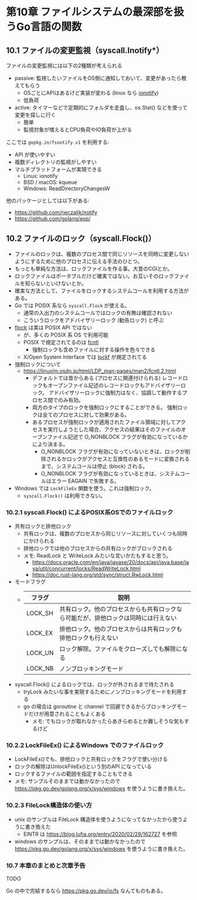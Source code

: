 # 第10章 ファイルシステムの最深部を扱うGo言語の関数

## 10.1 ファイルの変更監視（syscall.Inotify*）

ファイルの変更監視には以下の2種類が考えられる

- passive: 監視したいファイルをOS側に通知しておいて、変更があったら教えてもらう
  - OSごとにAPIはあるけど実装が変わる (linux なら [ionotify](https://linuxjm.osdn.jp/html/LDP_man-pages/man7/inotify.7.html))
  - 低負荷
- active: タイマーなどで定期的にフォルダを走査し、os.Stat() などを使って変更を探しに行く
  - 簡単
  - 監視対象が増えるとCPU負荷やIO負荷が上がる

ここでは `gopkg.in/fsnotify.v1` を利用する:
- API が使いやすい
- 複数ディレクトリの監視がしやすい
- マルチプラットフォームが実現できる
  - Linux: ionotify
  - BSD / macOS: kqueue
  - Windows: ReadDirectoryChangesW

他のパッケージとしては以下がある:
- https://github.com/rjeczalik/notify
- https://github.com/golang/exp/

## 10.2 ファイルのロック（syscall.Flock()）

- ファイルのロックは、複数のプロセス間で同じリソースを同時に変更しないようにするために他のプロセスに伝える手法のひとつ。
- もっとも単純な方法は、ロックファイルを作る事。大昔のCGIとか。
- ロックファイルはポータブルだけど確実ではない。お互いそのロックファイルを知らないといけないとか。
- 確実な方法として、ファイルをロックするシステムコールを利用する方法がある。
- Go では POSIX 系なら `syscall.Flock` が使える。
  - 通常の入出力のシステムコールではロックの有無は確認されない
  - こういうロックをアドバイザリーロック (勧告ロック) と呼ぶ
- [flock](https://linuxjm.osdn.jp/html/LDP_man-pages/man2/flock.2.html) は実は POSIX API ではない
  - が、多くの POSIX 系 OS で利用可能
  - POSIX で規定されてるのは [fcntl](https://linuxjm.osdn.jp/html/LDP_man-pages/man2/fcntl.2.html)
    - 強制ロックも含めファイルに対する操作を色々できる
  - X/Open System Interface では [lockf](https://linuxjm.osdn.jp/html/LDP_man-pages/man3/lockf.3.html) が規定されてる
- 強制ロックについて
  - https://linuxjm.osdn.jp/html/LDP_man-pages/man2/fcntl.2.html
    - デフォルトでは昔からある (プロセスに関連付けられる) レコードロックもオープンファイル記述のレコードロックもアドバイザリーロック。 アドバイザリーロックに強制力はなく、協調して動作するプロセス間でのみ有効。
    - 両方のタイプのロックを強制ロックにすることができる。 強制ロックは全てのプロセスに対して効果がある。 
    - あるプロセスが強制ロックが適用されたファイル領域に対してアクセスを実行しようとした場合、アクセスの結果はそのファイルのオープンファイル記述で O_NONBLOCK フラグが有効になっているかにより決まる。
      - O_NONBLOCK フラグが有効になっていないときは、ロックが削除されるかロックがアクセスと互換性のあるモードに変換されるまで、システムコールは停止 (block) される。 
      - O_NONBLOCK フラグが有効になっているときは、システムコールはエラー EAGAIN で失敗する。
- Windows では `LockFileEx` 関数を使う。これは強制ロック。
  - `syscall.Flock()` は利用できない。

### 10.2.1 syscall.Flock() によるPOSIX系OSでのファイルロック

- 共有ロックと排他ロック
  - 共有ロックは、複数のプロセスから同じリソースに対していくつも同時にかけられる
  - 排他ロックでは他のプロセスからの共有ロックがブロックされる
  - メモ: ReadLock と WriteLock みたいな言いかたもすると思う。
    - https://docs.oracle.com/en/java/javase/20/docs/api/java.base/java/util/concurrent/locks/ReadWriteLock.html
    - https://doc.rust-lang.org/std/sync/struct.RwLock.html
- モードフラグ
  - | フラグ  | 説明                                                                               |
    |---------|------------------------------------------------------------------------------------|
    | LOCK_SH | 共有ロック。他のプロセスからも共有ロックなら可能だが、排他ロックは同時には行えない |
    | LOCK_EX | 排他ロック。他のプロセスからは共有ロックも排他ロックも行えない                     |
    | LOCK_UN | ロック解除。ファイルをクローズしても解除になる                                     |
    | LOCK_NB | ノンブロッキングモード                                                             |
- syscall.Flock() によるロックでは、ロックが外されるまで待たされる
  - tryLock みたいな事を実現するためにノンブロッキングモードを利用する
  - go の場合は goroutine と channel で回避できるからブロッキングモードだけが用意されることもよくある
    - メモ: でもロックが取れなかったらあきらめるとか難しそうな気もするけど

### 10.2.2 LockFileEx() によるWindows でのファイルロック
- LockFileEx()でも、排他ロックと共有ロックをフラグで使い分ける
- ロックの解除はUnlockFileEx()という別のAPI になっている
- ロックするファイルの範囲を指定することもできる
- メモ: サンプルそのままでは動かなかったので https://pkg.go.dev/golang.org/x/sys/windows を使うように書き換えた。

### 10.2.3 FileLock構造体の使い方
- unix のサンプルは FileLock 構造体を使うようになってなかったから使うように書き換えた
  - EINTR は https://blog.lufia.org/entry/2020/02/29/162727 を参照
- windows のサンプルは、そのままでは動かなかったので https://pkg.go.dev/golang.org/x/sys/windows を使うように書き換えた。




### 10.7 本章のまとめと次章予告


TODO

Go の中で完結するなら https://pkg.go.dev/io/fs なんてものもある。
